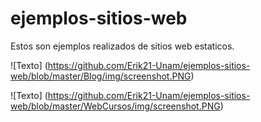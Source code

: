 # ejemplos-sitios-web

Estos son ejemplos realizados de sitios web estaticos.

![Texto] (https://github.com/Erik21-Unam/ejemplos-sitios-web/blob/master/Blog/img/screenshot.PNG)



![Texto] (https://github.com/Erik21-Unam/ejemplos-sitios-web/blob/master/WebCursos/img/screenshot.PNG)
